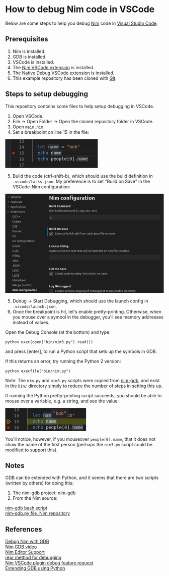 # How to debug Nim code in VSCode

Below are some steps to help you debug [Nim](https://nim-lang.org/) code in [Visual Studio Code](https://code.visualstudio.com/).

## Prerequisites

1. Nim is installed.
2. GDB is installed.
3. VSCode is installed.
4. The [Nim VSCode extension](https://marketplace.visualstudio.com/items?itemName=kosz78.nim) is installed.
5. The [Native Debug VSCode extension](https://marketplace.visualstudio.com/items?itemName=webfreak.debug) is installed.
6. This example repository has been cloned with [Git](https://git-scm.com/).

## Steps to setup debugging

This repository contains some files to help setup debugging in VSCode.

1. Open VSCode.
2. File -> Open Folder -> Open the cloned repository folder in VSCode.
3. Open `main.nim`.
4. Set a breakpoint on line 15 in the file:

![setting a breakpoint in main.nim on line 15](images/vscode-set-breakpoint.png)

5. Build the code (ctrl-shift-b), which should use the build definition in `.vscode/tasks.json`.
My preference is to set "Build on Save" in the VSCode-Nim configuration:

![setting build on save in vscode-nim](images/vscode-nim-config.png)

5. Debug -> Start Debugging, which should use the launch config in `.vscode/launch.json`.
6. Once the breakpoint is hit, let's enable pretty-printing. Otherwise, when you mouse over a
symbol in the debugger, you'll see memory addresses instead of values.

Open the Debug Console (at the bottom) and type:

```
python exec(open("bin/nim3.py").read())
```

and press [enter], to run a Python script that sets up the symbols in GDB.

If this returns an error, try running the Python 2 version:

```
python execfile("bin/nim.py")
```

Note: The `nim.py` and `nim3.py` scripts were copied from [nim-gdb](https://github.com/cooldome/Nim-gdb),
and exist in the `bin/` directory simply to reduce the number of steps in setting this up.

If running the Python pretty-printing script succeeds, you should be able to mouse over a variable,
e.g. a string, and see the value:

![mousing over a variable in the debugger and seeing the value contained in the variable](images/debugger-mouseover-str.png)

You'll notice, however, if you mouseover `people[0].name`, that it does not show the name of the first person
(perhaps the `nim3.py` script could be modified to support this).

## Notes

GDB can be extended with Python, and it seems that there are two scripts (written by others) for doing this:

1. The nim-gdb project: [nim-gdb](https://github.com/cooldome/Nim-gdb)  
2. From the Nim source:

[nim-gdb bash script](https://github.com/nim-lang/Nim/blob/devel/bin/nim-gdb)  
[nim-gdb.py file, Nim repository](https://github.com/nim-lang/Nim/blob/devel/tools/nim-gdb.py)  

## References

[Debug Nim with GDB](https://internet-of-tomohiro.netlify.com/nim/gdb.en.html)  
[Nim GDB video](https://www.youtube.com/watch?v=DmYOPkI_LzU)  
[Nim Editor Support](https://github.com/nim-lang/Nim/wiki/Editor-Support)  
[repr method for debugging](https://nim-lang.org/docs/system.html#repr%2CT)  
[Nim VSCode plugin debug feature request](https://github.com/pragmagic/vscode-nim/issues/65)  
[Extending GDB using Python](https://sourceware.org/gdb/onlinedocs/gdb/Python.html#Python)  